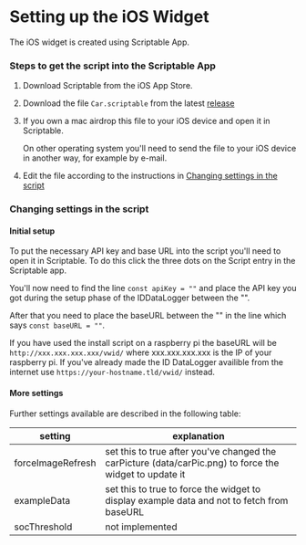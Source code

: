 # Setting up the iOS Widget

The iOS widget is created using Scriptable App.

### Steps to get the script into the Scriptable App

1. Download Scriptable from the iOS App Store.
2. Download the file `Car.scriptable` from the latest [release](https://github.com/robske110/IDDatalogger/releases)
4. If you own a mac airdrop this file to your iOS device and open it in Scriptable. 
   
   On other operating system you'll need to send the file to your iOS device in another way, for example by e-mail.
3. Edit the file according to the instructions in [Changing settings in the script](#changing-settings-in-the-script)

### Changing settings in the script

#### Initial setup

To put the necessary API key and base URL into the script you'll need to open it in Scriptable.
To do this click the three dots on the Script entry in the Scriptable app.

You'll now need to find the line `const apiKey = ""` and place the API key you got during the setup phase of the IDDataLogger between the "".

After that you need to place the baseURL between the "" in the line which says `const baseURL = ""`.

If you have used the install script on a raspberry pi the baseURL will be
`http://xxx.xxx.xxx.xxx/vwid/`
where xxx.xxx.xxx.xxx is the IP of your raspberry pi.
If you've already made the ID DataLogger availible from the internet use `https://your-hostname.tld/vwid/` instead.

#### More settings

Further settings available are described in the following table:

| setting | explanation |
| ------- | ----------- |
| forceImageRefresh | set this to true after you've changed the carPicture (data/carPic.png) to force the widget to update it |
| exampleData       | set this to true to force the widget to display example data and not to fetch from baseURL   |
| socThreshold      | not implemented  |